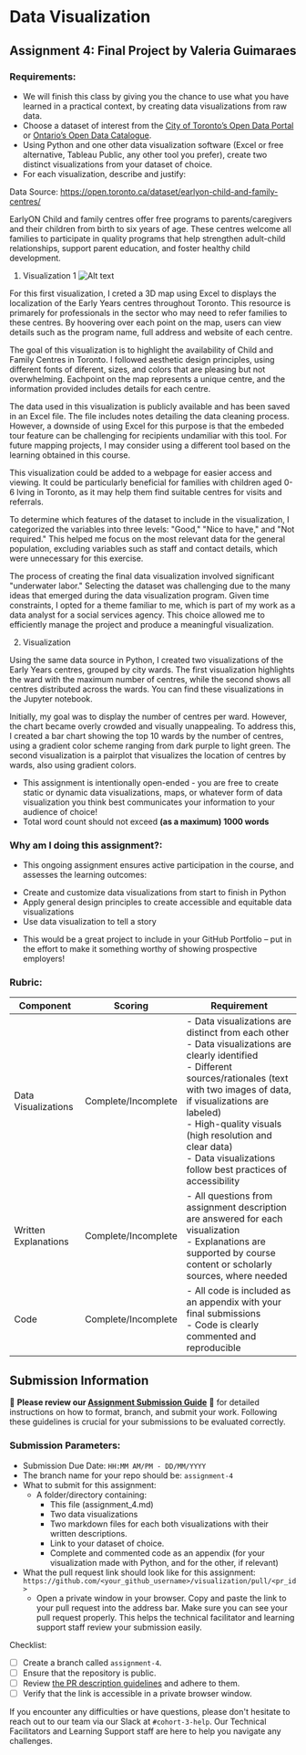 # Data Visualization

## Assignment 4: Final Project by Valeria Guimaraes

### Requirements:
- We will finish this class by giving you the chance to use what you have learned in a practical context, by creating data visualizations from raw data. 
- Choose a dataset of interest from the [City of Toronto’s Open Data Portal](https://www.toronto.ca/city-government/data-research-maps/open-data/) or [Ontario’s Open Data Catalogue](https://data.ontario.ca/). 
- Using Python and one other data visualization software (Excel or free alternative, Tableau Public, any other tool you prefer), create two distinct visualizations from your dataset of choice.  
- For each visualization, describe and justify: 

Data Source: https://open.toronto.ca/dataset/earlyon-child-and-family-centres/

EarlyON Child and family centres offer free programs to parents/caregivers and their children from birth to six years of age. These centres welcome all families to participate in quality programs that help strengthen adult-child relationships, support parent education, and foster healthy child development.

1. Visualization 1
![Alt text](r'C:\Users\user\Projects\visualization\02_activities\assignments\image004.png)

For this first visualization, I creted a 3D map using Excel to displays the localization of the Early Years centres throughout Toronto. This resource is primarely for professionals in the sector who may need to refer families to these centres. By hoovering over each point on the map, users can view details such as the program name, full address and website of each centre.

The goal of this visualization is to highlight the availability of Child and Family Centres in Toronto.
I followed aesthetic design principles, using different fonts of diferent, sizes, and colors that are pleasing but not overwhelming. Eachpoint on the map represents a unique centre, and the information provided includes details for each centre. 

The data used in this visualization is publicly available and has been saved in an Excel file. The file includes notes detailing the data cleaning process. However, a downside of using Excel for this purpose is that the embeded tour feature can be challenging for recipients undamiliar with this tool.  For future mapping projects, I may consider using a different tool based on the learning obtained in this course.

This visualization could be added to a webpage for easier access and viewing. It could be particularly beneficial for families with children aged 0-6 lving in Toronto, as it may help them find suitable centres for visits and referrals.

To determine which features of the dataset to include in the visualization, I categorized the variables into three levels: "Good," "Nice to have," and "Not required." This helped me focus on the most relevant data for the general population, excluding variables such as staff and contact details, which were unnecessary for this exercise.

The process of creating the final data visualization involved significant "underwater labor." Selecting the dataset was challenging due to the many ideas that emerged during the data visualization program. Given time constraints, I opted for a theme familiar to me, which is part of my work as a data analyst for a social services agency. This choice allowed me to efficiently manage the project and produce a meaningful visualization.

2. Visualization 

Using the same data source in Python, I created two visualizations of the Early Years centres, grouped by city wards. The first visualization highlights the ward with the maximum number of centres, while the second shows all centres distributed across the wards. You can find these visualizations in the Jupyter notebook.

Initially, my goal was to display the number of centres per ward. However, the chart became overly crowded and visually unappealing. To address this, I created a bar chart showing the top 10 wards by the number of centres, using a gradient color scheme ranging from dark purple to light green. The second visualization is a pairplot that visualizes the location of centres by wards, also using gradient colors.

- This assignment is intentionally open-ended - you are free to create static or dynamic data visualizations, maps, or whatever form of data visualization you think best communicates your information to your audience of choice! 
- Total word count should not exceed **(as a maximum) 1000 words** 
 
### Why am I doing this assignment?:  
- This ongoing assignment ensures active participation in the course, and assesses the learning outcomes: 
* Create and customize data visualizations from start to finish in Python
* Apply general design principles to create accessible and equitable data visualizations
* Use data visualization to tell a story  
- This would be a great project to include in your GitHub Portfolio – put in the effort to make it something worthy of showing prospective employers!

### Rubric:

| Component         | Scoring  | Requirement                                                                 |
|-------------------|----------|-----------------------------------------------------------------------------|
| Data Visualizations | Complete/Incomplete | - Data visualizations are distinct from each other<br>- Data visualizations are clearly identified<br>- Different sources/rationales (text with two images of data, if visualizations are labeled)<br>- High-quality visuals (high resolution and clear data)<br>- Data visualizations follow best practices of accessibility |
| Written Explanations | Complete/Incomplete | - All questions from assignment description are answered for each visualization<br>- Explanations are supported by course content or scholarly sources, where needed |
| Code              | Complete/Incomplete | - All code is included as an appendix with your final submissions<br>- Code is clearly commented and reproducible |

## Submission Information

🚨 **Please review our [Assignment Submission Guide](https://github.com/UofT-DSI/onboarding/blob/main/onboarding_documents/submissions.md)** 🚨 for detailed instructions on how to format, branch, and submit your work. Following these guidelines is crucial for your submissions to be evaluated correctly.

### Submission Parameters:
* Submission Due Date: `HH:MM AM/PM - DD/MM/YYYY`
* The branch name for your repo should be: `assignment-4`
* What to submit for this assignment:
    * A folder/directory containing:
        * This file (assignment_4.md)
        * Two data visualizations 
        * Two markdown files for each both visualizations with their written descriptions.
        * Link to your dataset of choice.
        * Complete and commented code as an appendix (for your visualization made with Python, and for the other, if relevant) 
* What the pull request link should look like for this assignment: `https://github.com/<your_github_username>/visualization/pull/<pr_id>`
    * Open a private window in your browser. Copy and paste the link to your pull request into the address bar. Make sure you can see your pull request properly. This helps the technical facilitator and learning support staff review your submission easily.

Checklist:
- [ ] Create a branch called `assignment-4`.
- [ ] Ensure that the repository is public.
- [ ] Review [the PR description guidelines](https://github.com/UofT-DSI/onboarding/blob/main/onboarding_documents/submissions.md#guidelines-for-pull-request-descriptions) and adhere to them.
- [ ] Verify that the link is accessible in a private browser window.

If you encounter any difficulties or have questions, please don't hesitate to reach out to our team via our Slack at `#cohort-3-help`. Our Technical Facilitators and Learning Support staff are here to help you navigate any challenges.
